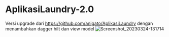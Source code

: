 # AplikasiLaundry-2.0
Versi upgrade dari https://github.com/anigato/AplikasiLaundry dengan menambahkan dagger hilt dan view model
![Screenshot_20230324-131714](https://user-images.githubusercontent.com/46589904/227441492-5861f625-ee6e-4c1a-8bd8-2b6cf741a215.png)
